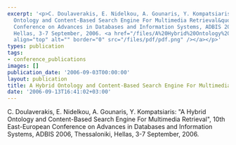```yaml
---
excerpt: '<p>C. Doulaverakis, E. Nidelkou, A. Gounaris, Y. Kompatsiaris: &quot;A Hybrid
  Ontology and Content-Based Search Engine For Multimedia Retrieval&quot;, 10th East-European
  Conference on Advances in Databases and Information Systems, ADBIS 2006, Thessaloniki,
  Hellas, 3-7 September, 2006. <a href="/files/A%20Hybrid%20Ontology%20and%20Content-Based%20Search%20Engine%20For%20Multimedia%20Retrieval.pdf"><img
  align="top" alt="" border="0" src="/files/pdf/pdf.png" /></a></p>'
types: publication
tags:
- conference_publications
images: []
publication_date: '2006-09-03T00:00:00'
layout: publication
title: A Hybrid Ontology and Content-Based Search Engine For Multimedia Retrieval
date: '2006-09-13T16:41:02+03:00'
---
```

<p>C. Doulaverakis, E. Nidelkou, A. Gounaris, Y. Kompatsiaris: &quot;A Hybrid Ontology and Content-Based Search Engine For Multimedia Retrieval&quot;, 10th East-European Conference on Advances in Databases and Information Systems, ADBIS 2006, Thessaloniki, Hellas, 3-7 September, 2006. <a href="/files/A%20Hybrid%20Ontology%20and%20Content-Based%20Search%20Engine%20For%20Multimedia%20Retrieval.pdf"><img align="top" alt="" border="0" src="/files/pdf/pdf.png" /></a></p>
